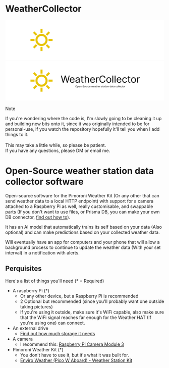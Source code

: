 # WeatherCollector
![Github Banner](images/banner_light.png#gh-dark-mode-only)
![Github Banner](images/banner.png#gh-light-mode-only)

> [!NOTE]
> If you're wondering where the code is, I'm slowly going to be cleaning it up and building new bits onto it, since it was originally intended to be for personal-use, if you watch the repository hopefully it'll tell you when I add things to it.
> <br><br>This may take a little while, so please be patient.
> <br>If you have any questions, please DM or email me.

# Open-Source weather station data collector software

Open-source software for the Pimoroni Weather Kit (Or any other that can send weather data to a local HTTP endpoint) with support for a camera attached to a Raspberry Pi as well, really customisable, and swappable parts (If you don't want to use files, or Prisma DB, you can make your own DB connector, [find out how to](docs/custom-db.md)).

It has an AI model that automatically trains its self based on your data (Also optional) and can make predictions based on your collected weather data.

Will eventually have an app for computers and your phone that will allow a background process to continue to update the weather data (With your set interval) in a notification with alerts.

## Perquisites
Here's a list of things you'll need (* = Required)

- A raspberry Pi (*)
  - Or any other device, but a Raspberry Pi is recommended
  - 2 Optional but recommended (since you'll probably want one outside taking pictures)
  - If you're using it outside, make sure it's WiFi capable, also make sure that the WiFi signal reaches far enough for the Weather HAT (If you're using one) can connect.
- An external drive
  - [Find out how much storage it needs](docs/external-drive.md)
- A camera
  - I recommend this: [Raspberry Pi Camera Module 3](https://shop.pimoroni.com/products/raspberry-pi-camera-module-3?variant=40448391774291)
- Pimoroni Weather Kit (*)
  - You don't have to use it, but it's what it was built for.
  - [Enviro Weather (Pico W Aboard) - Weather Station Kit](https://shop.pimoroni.com/products/enviro-weather?variant=40056776917075)